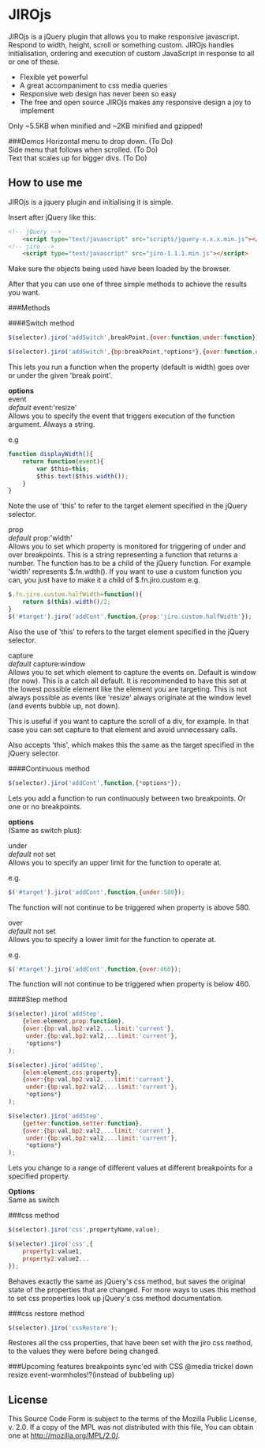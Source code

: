 JIROjs
==========
JIROjs is a jQuery plugin that allows you to make responsive javascript. 
Respond to width, height, scroll or something custom. JIROjs handles 
initialisation, ordering and execution of custom JavaScript in response 
to all or one of these.

- Flexible yet powerful
- A great accompaniment to css media queries
- Responsive web design has never been so easy
- The free and open source JIROjs makes any responsive design a joy to 
  implement


Only ~5.5KB when minified and ~2KB minified and gzipped!

###Demos
Horizontal menu to drop down. (To Do)  
Side menu that follows when scrolled. (To Do)  
Text that scales up for bigger divs. (To Do)  

How to use me
--------------
JIROjs is a jquery plugin and initialising it is simple.

Insert after jQuery like this:
```html
<!-- jQuery -->
	<script type="text/javascript" src="scripts/jquery-x.x.x.min.js"></script>
<!-- jiro -->
	<script type="text/javascript" src="jiro-1.1.1.min.js"></script>
```
Make sure the objects being used have been loaded by the browser.

After that you can use one of three simple methods to achieve the 
results you want.

###Methods

####Switch method
```JavaScript
$(selector).jiro('addSwitch',breakPoint,{over:function,under:function});

$(selector).jiro('addSwitch',{bp:breakPoint,*options*},{over:function,under:function});
```

This lets you run a function when the property (default is width) goes 
over or under the given 'break point'.

**options**  
event  
_default_ event:'resize'  
Allows you to specify the event that triggers execution of the function 
argument. Always a string.

e.g
```JavaScript
function displayWidth(){
	return function(event){
		var $this=this;
		$this.text($this.width());
	}
}
```

Note the use of 'this' to refer to the target element specified in the 
jQuery selector.

prop  
_default_ prop:'width'  
Allows you to set which property is monitored for triggering of under 
and over breakpoints. This is a string representing a function that 
returns a number. The function has to be a child of the jQuery function. 
For example 'width' represents $.fn.wdth(). If you want to use a custom 
function you can, you just have to make it a child of $.fn.jiro.custom 
e.g.

```JavaScript
$.fn.jiro.custom.halfWidth=function(){
	return $(this).width()/2;
}
$('#target').jiro('addCont',function,{prop:'jiro.custom.halfWidth'});
```

Also the use of 'this' to refers to the target element specified in the 
jQuery selector.

capture  
_default_ capture:window  
Allows you to set which element to capture the events on. Default is 
window (for now). This is a catch all default. It is recommended to have 
this set at the lowest possible element like the element you are 
targeting. This is not always possible as events like 'resize' always 
originate at the window level (and events bubble up, not down).

This is useful if you want to capture the scroll of a div, for example. 
In that case you can set capture to that element and avoid unnecessary 
calls.

Also accepts 'this', which makes this the same as the target specified 
in the jQuery selector.


####Continuous method
```JavaScript
$(selector).jiro('addCont',function,{*options*});
```

Lets you add a function to run continuously between two breakpoints. 
Or one or no breakpoints.

**options**  
(Same as switch plus):

under  
_default_ not set  
Allows you to specify an upper limit for the function to operate at.

e.g.
```JavaScript
$('#target').jiro('addCont',function,{under:580});
```

The function will not continue to be triggered when property is above 580.

over  
_default_ not set  
Allows you to specify a lower limit for the function to operate at.

e.g.
```JavaScript
$('#target').jiro('addCont',function,{over:460});
```

The function will not continue to be triggered when property is below 460.

####Step method
```JavaScript
$(selector).jiro('addStep',
	{elem:element,prop:function},
	{over:{bp:val,bp2:val2,...limit:'current'},
	 under:{bp:val,bp2:val2,...limit:'current'},
	 *options*}
);
````
```JavaScript
$(selector).jiro('addStep',
	{elem:element,css:property},
	{over:{bp:val,bp2:val2,...limit:'current'},
	 under:{bp:val,bp2:val2,...limit:'current'},
	 *options*}
);
```
```JavaScript
$(selector).jiro('addStep',
	{getter:function,setter:function},
	{over:{bp:val,bp2:val2,...limit:'current'},
	 under:{bp:val,bp2:val2,...limit:'current'},
	 *options*}
);
```

Lets you change to a range of different values at different breakpoints for a specified property.

**Options**  
Same as switch

###css method
```JavaScript
$(selector).jiro('css',propertyName,value);
```
```JavaScript
$(selector).jiro('css',{
	property1:value1,
	property2:value2...
});
```

Behaves exactly the same as jQuery's css method, but saves the original 
state of the properties that are changed. For more ways to uses this 
method to set css properties look up jQuery's css method documentation.

###css restore method
```JavaScript
$(selector).jiro('cssRestore');
```

Restores all the css properties, that have been set with the jiro css 
method, to the values they were before being changed.

###Upcoming features
breakpoints sync'ed with CSS @media
trickel down resize event-wormholes!?(instead of bubbeling up)

License
---------
This Source Code Form is subject to the terms of the Mozilla Public 
License, v. 2.0. If a copy of the MPL was not distributed with this 
file, You can obtain one at http://mozilla.org/MPL/2.0/.